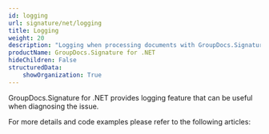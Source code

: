 ```yaml
---
id: logging
url: signature/net/logging
title: Logging
weight: 20
description: "Logging when processing documents with GroupDocs.Signature for .NET"
productName: GroupDocs.Signature for .NET
hideChildren: False
structuredData:
    showOrganization: True
---
```


GroupDocs.Signature for .NET provides logging feature that can be useful when diagnosing the issue.

For more details and code examples please refer to the following articles:
